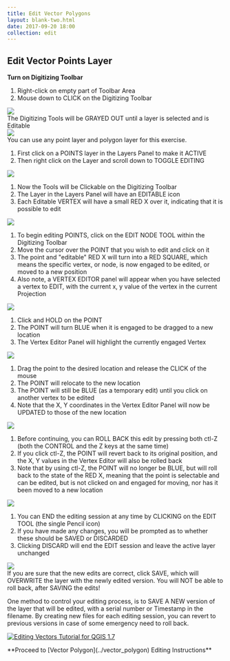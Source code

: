```yaml
---
title: Edit Vector Polygons
layout: blank-two.html
date: 2017-09-20 18:00
collection: edit
---
```



## Edit Vector Points Layer

<p>

<div class="text_anchor"><strong>Turn on Digitizing Toolbar</strong><a id="prep_pts"></a></div>
<div class="gray-text">
 <ol>
  <li>Right-click on empty part of Toolbar Area</li>
  <li>Mouse down to CLICK on the Digitizing Toolbar</li>
  </ol>
</div>

<div class="maps"><img 
src="../../assets/graf/edit_1.jpg"></div>

<div class="gray-text">
The Digitizing Tools will be GRAYED OUT until a layer is selected and is Editable
</div>

<div class="maps"><img 
src="../../assets/graf/edit_2.jpg"></div>

<div id="text_warn">
  You can use any point layer and polygon layer for this exercise.
</div>

<div class="gray-text">
 <ol>
  <li>First click on a POINTS layer in the Layers Panel to make it ACTIVE</li>
  <li>Then right click on the Layer and scroll down to TOGGLE EDITING</li>
  </ol>
</div>

<div class="maps"><img 
src="../../assets/graf/edit_3.jpg"></div>


<div class="gray-text">
 <ol>
  <li>Now the Tools will be Clickable on the Digitizing Toolbar</li>
  <li>The Layer in the Layers Panel will have an EDITABLE icon</li>
  <li>Each Editable VERTEX will have a small RED X over it, indicating that it is possible to edit</li>
  </ol>
</div>

<div class="maps"><img 
src="../../assets/graf/edit_4.jpg"></div>


<div class="gray-text">
 <ol>
  <li>To begin editing POINTS, click on the EDIT NODE TOOL within the Digitizing Toolbar</li>
  <li>Move the cursor over the POINT that you wish to edit and click on it</li>
  <li>The point and "editable" RED X will turn into a RED SQUARE, which means the specific vertex, or node, is now engaged to be edited, or moved to a new position</li>
  <li>Also note, a VERTEX EDITOR panel will appear when you have selected a vertex to EDIT, with the current x, y value of the vertex in the current Projection</li>
    </ol>
</div>

<div class="maps"><img 
src="../../assets/graf/edit_5.jpg"></div>

<div class="gray-text">
 <ol>
  <li>Click and HOLD on the POINT</li>
  <li>The POINT will turn BLUE when it is engaged to be dragged to a new location</li>
  <li>The Vertex Editor Panel will highlight the currently engaged Vertex</li>
    </ol>
</div>

<div class="maps"><img 
src="../../assets/graf/edit_6.jpg"></div>

<div class="gray-text">
 <ol>
  <li>Drag the point to the desired location and release the CLICK of the mouse</li>
  <li>The POINT will relocate to the new location</li>
  <li>The POINT will still be BLUE (as a temporary edit) until you click on another vertex to be edited
  <li>Note that the X, Y coordinates in the Vertex Editor Panel will now be UPDATED to those of the new location</li>
    </ol>
</div>

<div class="maps"><img 
src="../../assets/graf/edit_7.jpg"></div>

<div class="gray-text">
 <ol>
  <li>Before continuing, you can ROLL BACK this edit by pressing both ctl-Z (both the CONTROL and the Z keys at the same time)</li>
  <li>If you click ctl-Z, the POINT will revert back to its original position, and the X, Y values in the Vertex Editor will also be rolled back</li>
  <li>Note that by using ctl-Z, the POINT will no longer be BLUE, but will roll back to the state of the RED X, meaning that the point is selectable and can be edited, but is not clicked on and engaged for moving, nor has it been moved to a new location
    </ol>
</div>

<div class="maps"><img 
src="../../assets/graf/edit_7.jpg"></div>

<div class="gray-text">
 <ol>
  <li>You can END the editing session at any time by CLICKING on the EDIT TOOL (the single Pencil icon)</li>
  <li>If you have made any changes, you will be prompted as to whether these should be SAVED or DISCARDED</li>
  <li>Clicking DISCARD will end the EDIT session and leave the active layer unchanged
  </li>
 </ol>
</div>

<div class="maps"><img 
src="../../assets/graf/edit_8.jpg"></div>

<div id="text_warn">
  If you are sure that the new edits are correct, click SAVE, which will OVERWRITE the layer with the newly edited version.   You will NOT be able to roll back, after SAVING the edits!
  <p>One method to control your editing process, is to SAVE A NEW version of the layer that will be edited, with a serial number or Timestamp in the filename.   By creating new files for each editing session, you can revert to previous versions in case of some emergency need to roll back.
</div>

[![Editing Vectors Tutorial for QGIS 1.7](../../assets/graf/YouTube_icon_sm.jpg)](http://www.youtube.com/watch?v=vvuvmCOnpoM "Editing Vectors Tutorial QGIS 1.7")

<div class="plain-text">
**Proceed to [Vector Polygon](../vector_polygon) Editing Instructions**</div>